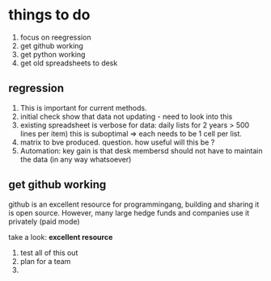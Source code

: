 

# things to do


1. focus on reegression
2. get github working
3. get python working
4. get old spreadsheets to desk



## regression

1. This is important for current methods.
2. initial check show that data not updating - need to look into this
3. existing spreadsheet is verbose for data:
    daily lists for 2 years > 500 lines per item)
    this is suboptimal => each needs to be 1 cell per list.
4. matrix to bve produced.
    question.  how useful will this be ?
5. Automation:
    key gain is that desk membersd should not have to maintain the data (in any way whatsoever)


## get github working
github is an excellent resource for programmingang, building and sharing
it is open source. However, many large hedge funds and companies use it privately (paid mode)

take a look: **excellent resource**

1. test all of this out
2. plan for a team
3. 






